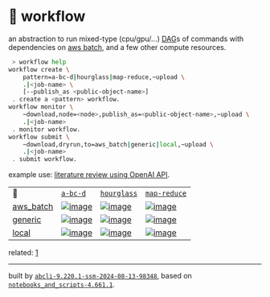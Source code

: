 # 📜 workflow

an abstraction to run mixed-type (cpu/gpu/...) [DAG](https://networkx.org/documentation/stable/reference/classes/digraph.html)s of commands with dependencies on [aws batch](https://aws.amazon.com/batch/), and a few other compute resources.

```bash
 > workflow help
workflow create \
	pattern=a-bc-d|hourglass|map-reduce,~upload \
	.|<job-name> \
	[--publish_as <public-object-name>]
 . create a <pattern> workflow.
workflow monitor \
	~download,node=<node>,publish_as=<public-object-name>,~upload \
	.|<job-name>
 . monitor workflow.
workflow submit \
	~download,dryrun,to=aws_batch|generic|local,~upload \
	.|<job-name>
 . submit workflow.
```

example use: [literature review using OpenAI API](https://github.com/kamangir/openai-commands/tree/main/openai_commands/literature_review).

|   |   |   |   |
| --- | --- | --- | --- |
| 📜 | [`a-bc-d`](./patterns/a-bc-d.dot) | [`hourglass`](./patterns/hourglass.dot) | [`map-reduce`](./patterns/map-reduce.dot) |
| [aws_batch](./runners/aws_batch.py) | [![image](https://kamangir-public.s3.ca-central-1.amazonaws.com/aws_batch-a-bc-d/workflow.gif?raw=true&random=lJNPmXOV0ennVWd1)](https://kamangir-public.s3.ca-central-1.amazonaws.com/aws_batch-a-bc-d/workflow.gif?raw=true&random=lJNPmXOV0ennVWd1) | [![image](https://kamangir-public.s3.ca-central-1.amazonaws.com/aws_batch-hourglass/workflow.gif?raw=true&random=t7ZmG9p6tZty1ktF)](https://kamangir-public.s3.ca-central-1.amazonaws.com/aws_batch-hourglass/workflow.gif?raw=true&random=t7ZmG9p6tZty1ktF) | [![image](https://kamangir-public.s3.ca-central-1.amazonaws.com/aws_batch-map-reduce/workflow.gif?raw=true&random=rLQyTDywHeugIGcg)](https://kamangir-public.s3.ca-central-1.amazonaws.com/aws_batch-map-reduce/workflow.gif?raw=true&random=rLQyTDywHeugIGcg) |
| [generic](./runners/generic.py) | [![image](https://kamangir-public.s3.ca-central-1.amazonaws.com/generic-a-bc-d/workflow.gif?raw=true&random=XE1d7ACP0yWtQC9U)](https://kamangir-public.s3.ca-central-1.amazonaws.com/generic-a-bc-d/workflow.gif?raw=true&random=XE1d7ACP0yWtQC9U) | [![image](https://kamangir-public.s3.ca-central-1.amazonaws.com/generic-hourglass/workflow.gif?raw=true&random=oBywTkCNNW0nlozJ)](https://kamangir-public.s3.ca-central-1.amazonaws.com/generic-hourglass/workflow.gif?raw=true&random=oBywTkCNNW0nlozJ) | [![image](https://kamangir-public.s3.ca-central-1.amazonaws.com/generic-map-reduce/workflow.gif?raw=true&random=uqIbZezBvItuyihH)](https://kamangir-public.s3.ca-central-1.amazonaws.com/generic-map-reduce/workflow.gif?raw=true&random=uqIbZezBvItuyihH) |
| [local](./runners/local.py) | [![image](https://kamangir-public.s3.ca-central-1.amazonaws.com/local-a-bc-d/workflow.gif?raw=true&random=adYkG2jYfNorKXCL)](https://kamangir-public.s3.ca-central-1.amazonaws.com/local-a-bc-d/workflow.gif?raw=true&random=adYkG2jYfNorKXCL) | [![image](https://kamangir-public.s3.ca-central-1.amazonaws.com/local-hourglass/workflow.gif?raw=true&random=3Ij33zCEhuMh8lpS)](https://kamangir-public.s3.ca-central-1.amazonaws.com/local-hourglass/workflow.gif?raw=true&random=3Ij33zCEhuMh8lpS) | [![image](https://kamangir-public.s3.ca-central-1.amazonaws.com/local-map-reduce/workflow.gif?raw=true&random=QjBb4MgSFAAFvIz8)](https://kamangir-public.s3.ca-central-1.amazonaws.com/local-map-reduce/workflow.gif?raw=true&random=QjBb4MgSFAAFvIz8) |


related: [1](https://arash-kamangir.medium.com/%EF%B8%8F-openai-experiments-54-e49117dc69ef)

---
built by [`abcli-9.220.1-ssm-2024-08-13-98348`](https://github.com/kamangir/awesome-bash-cli), based on [`notebooks_and_scripts-4.661.1`](https://github.com/kamangir/notebooks-and-scripts).
